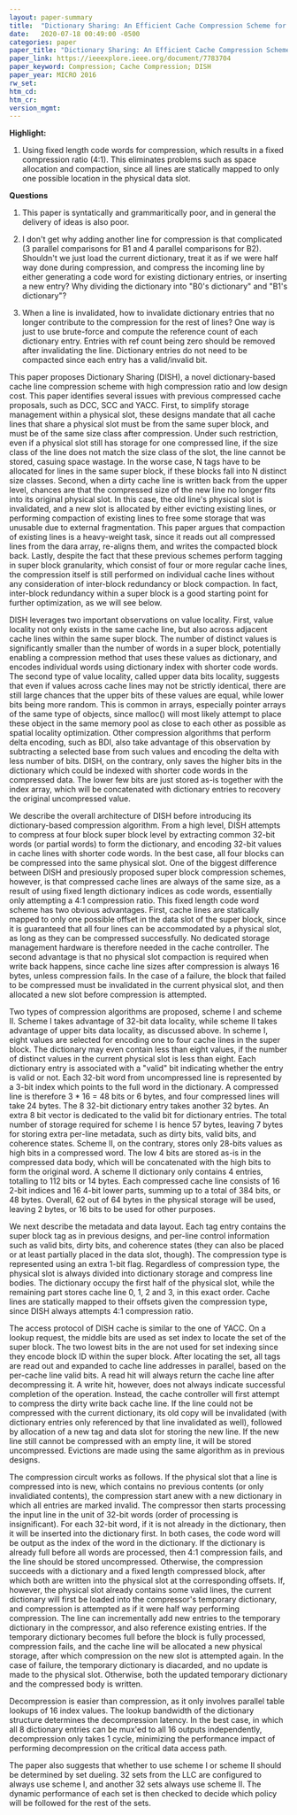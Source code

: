 ```yaml
---
layout: paper-summary
title:  "Dictionary Sharing: An Efficient Cache Compression Scheme for Compressed Caches"
date:   2020-07-18 00:49:00 -0500
categories: paper
paper_title: "Dictionary Sharing: An Efficient Cache Compression Scheme for Compressed Caches"
paper_link: https://ieeexplore.ieee.org/document/7783704
paper_keyword: Compression; Cache Compression; DISH
paper_year: MICRO 2016
rw_set:
htm_cd:
htm_cr:
version_mgmt:
---
```


**Highlight:**

1. Using fixed length code words for compression, which results in a fixed compression ratio (4:1). This eliminates problems
   such as space allocation and compaction, since all lines are statically mapped to only one possible location in the 
   physical data slot.

**Questions**

1. This paper is syntatically and grammaritically poor, and in general the delivery of ideas is also poor.
   
2. I don't get why adding another line for compression is that complicated (3 parallel comparisons for B1 and 4 parallel 
   comparisons for B2). Shouldn't we just load the current 
   dictionary, treat it as if we were half way done during compression, and compress the incoming line by either
   generating a code word for existing dictionary entries, or inserting a new entry?
   Why dividing the dictionary into "B0's dictionary" and "B1's dictionary"?

3. When a line is invalidated, how to invalidate dictionary entries that no longer contribute to the compression for the 
   rest of lines?
   One way is just to use brute-force and compute the reference count of each dictionary entry. Entries with ref count
   being zero should be removed after invalidating the line. Dictionary entries do not need to be compacted since 
   each entry has a valid/invalid bit.

This paper proposes Dictionary Sharing (DISH), a novel dictionary-based cache line compression scheme with high compression
ratio and low design cost. This paper identifies several issues with previous compressed cache proposals, such as DCC, 
SCC and YACC. First, to simplify storage management within a physical slot, these designs mandate that all cache lines
that share a physical slot must be from the same super block, and must be of the same size class after compression. 
Under such restriction, even if a physical slot still has storage for one compressed line, if the size class of the line
does not match the size class of the slot, the line cannot be stored, casuing space wastage. In the worse case, N tags
have to be allocated for lines in the same super block, if these blocks fall into N distinct size classes.
Second, when a dirty cache line is written back from the upper level, chances are that the compressed size of the new 
line no longer fits into its original physical slot. In this case, the old line's physical slot is invalidated, and 
a new slot is allocated by either evicting existing lines, or performing compaction of existing lines to free some 
storage that was unusable due to external fragmentation. This paper argues that compaction of existing lines is a heavy-weight
task, since it reads out all compressed lines from the dara array, re-aligns them, and writes the compacted block back.
Lastly, despite the fact that these previous schemes perform tagging in super block granularity, which consist of four or 
more regular cache lines, the compression itself is still performed on individual cache lines without any consideration 
of inter-block redundancy or block compaction. In fact, inter-block redundancy within a super block is a good starting 
point for further optimization, as we will see below.

DISH leverages two important observations on value locality. First, value locality not only exists in the same cache
line, but also across adjacent cache lines within the same super block. The number of distinct values is significantly
smaller than the number of words in a super block, potentially enabling a compression method that uses these values
as dictionary, and encodes individual words using dictionary index with shorter code words. 
The second type of value locality, called upper data bits locality, suggests that even if values across cache lines
may not be strictly identical, there are still large chances that the upper bits of these values are equal, while lower
bits being more random. This is common in arrays, especially pointer arrays of the same type of objects, since 
malloc() will most likely attempt to place these object in the same memory pool as close to each other as possible as 
spatial locality optimization. 
Other compression algorithms that perform delta encoding, such as BDI, also take advantage of this observation by subtracting 
a selected base from such values and encoding the delta with less number of bits. DISH, on the contrary, only saves the 
higher bits in the dictionary which could be indexed with shorter code words in the compressed data. The lower few bits 
are just stored as-is together with the index array, which will be concatenated with dictionary entries to recovery the 
original uncompressed value.

We describe the overall architecture of DISH before introducing its dictionary-based compression algorithm. From a high
level, DISH attempts to compress at four block super block level by extracting common 32-bit words (or partial words) to 
form the dictionary, and encoding 32-bit values in cache lines with shorter code words. In the best case, all four blocks
can be compressed into the same physical slot. One of the biggest difference between DISH and presiously proposed super 
block compression schemes, however, is that compressed cache lines are always of the same size, as a result of using 
fixed length dictionary indices as code words, essentially only attempting a 4:1 compression ratio. 
This fixed length code word scheme has two obvious advantages. First, cache lines are statically mapped to only one possible
offset in the data slot of the super block, since it is guaranteed that all four lines can be accommodated by a physical slot,
as long as they can be compressed successfully. No dedicated storage management hardware is therefore needed in the cache 
controller.
The second advantage is that no physical slot compaction is required when write back happens, since cache line sizes 
after compression is always 16 bytes, unless compression fails. In the case of a failure, the block that failed to be 
compressed must be invalidated in the current physical slot, and then allocated a new slot before compression is attempted.

Two types of compression algorithms are proposed, scheme I and scheme II. Scheme I takes advantage of 32-bit data locality,
while scheme II takes advantage of upper bits data locality, as discussed above. 
In scheme I, eight values are selected for encoding one to four cache lines in the super block. The dictionary may even
contain less than eight values, if the number of distinct values in the current physical slot is less than eight.
Each dictionary entry is associated with a "valid" bit indicating whether the entry is valid or not.
Each 32-bit word from uncompressed line is represented by a 3-bit index which points to the full word in the dictionary.
A compressed line is therefore 3 * 16 = 48 bits or 6 bytes, and four compressed lines will take 24 bytes. The 8 32-bit
dictionary entry takes another 32 bytes. An extra 8 bit vector is dedicated to the valid bit for dictionary entries.
The total number of storage required for scheme I is hence 57 bytes, leaving 7 bytes for storing extra per-line 
metadata, such as dirty bits, valid bits, and coherence states.
Scheme II, on the contrary, stores only 28-bits values as high bits in a compressed word. The low 4 bits are stored as-is
in the compressed data body, which will be concatenated with the high bits to form the original word. 
A scheme II dictionary only contains 4 entries, totalling to 112 bits or 14 bytes. Each compressed cache line consists of
16 2-bit indices and 16 4-bit lower parts, summing up to a total of 384 bits, or 48 bytes. Overall, 62 out of 64 bytes 
in the physical storage will be used, leaving 2 bytes, or 16 bits to be used for other purposes.

We next describe the metadata and data layout. Each tag entry contains the super block tag as in previous designs,
and per-line control information such as valid bits, dirty bits, and coherence states (they can also be placed or at least
partially placed in the data slot, though). The compression type is represented using an extra 1-bit flag. 
Regardless of compression type, the physical slot is always divided into dictionary storage and compress line bodies.
The dictionary occupy the first half of the physical slot, while the remaining part stores cache line 0, 1, 2 and 3,
in this exact order. Cache lines are statically mapped to their offsets given the compression type, since DISH
always attempts 4:1 compression ratio.

The access protocol of DISH cache is similar to the one of YACC. On a lookup request, the middle bits are used as set
index to locate the set of the super block. The two lowest bits in the are not used for set indexing since they encode
block ID within the super block. After locating the set, all tags are read out and expanded to cache line addresses in 
parallel, based on the per-cache line valid bits. A read hit will always return the cache line after decompressing it.
A write hit, however, does not always indicate successful completion of the operation. Instead, the cache controller will
first attempt to compress the dirty write back cache line. If the line could not be compressed with the current dictionary,
its old copy will be invalidated (with dictionary entries only referenced by that line invalidated as well), followed by
allocation of a new tag and data slot for storing the new line. If the new line still cannot be compressed with an
empty line, it will be stored uncompressed. Evictions are made using the same algorithm as in previous designs.

The compression circult works as follows. If the physical slot that a line is compressed into is new, which contains no
previous contents (or only invalidiated contents), the compression start anew with a new dictionary in which all
entries are marked invalid. The compressor then starts processing the input line in the unit of 32-bit words (order
of processing is insignificant). For each 32-bit word, if it is not already in the dictionary, then it will be inserted
into the dictionary first. In both cases, the code word will be output as the index of the word in the dictionary.
If the dictionary is already full before all words are processed, then 4:1 compression fails, and the line should be 
stored uncompressed. Otherwise, the compression succeeds with a dictionary and a fixed length compressed block, after
which both are written into the physical slot at the corresponding offsets.
If, however, the physical slot already contains some valid lines, the current dictionary will first be loaded into the
compressor's temporary dictionary, and compression is attempted as if it were half way performing compression. The
line can incrementally add new entries to the temporary dictionary in the compressor, and also reference existing entries.
If the temporary dictionary becomes full before the block is fully processed, compression fails, and the cache line
will be allocated a new physical storage, after which compression on the new slot is attempted again. 
In the case of failure, the temporary dictionary is diacarded, and no update is made to the physical slot. Otherwise, both
the updated temporary dictionary and the compressed body is written.

Decompression is easier than compression, as it only involves parallel table lookups of 16 index values. The lookup
bandwidth of the dictionary structure determines the decompression latency. In the best case, in which all 8 dictionary
entries can be mux'ed to all 16 outputs independently, decompression only takes 1 cycle, minimizing the performance impact
of performing decompression on the critical data access path.

The paper also suggests that whether to use scheme I or scheme II should be determined by set dueling. 32 sets from the 
LLC are configured to always use scheme I, and another 32 sets always use scheme II. The dynamic performance of each
set is then checked to decide which policy will be followed for the rest of the sets.
